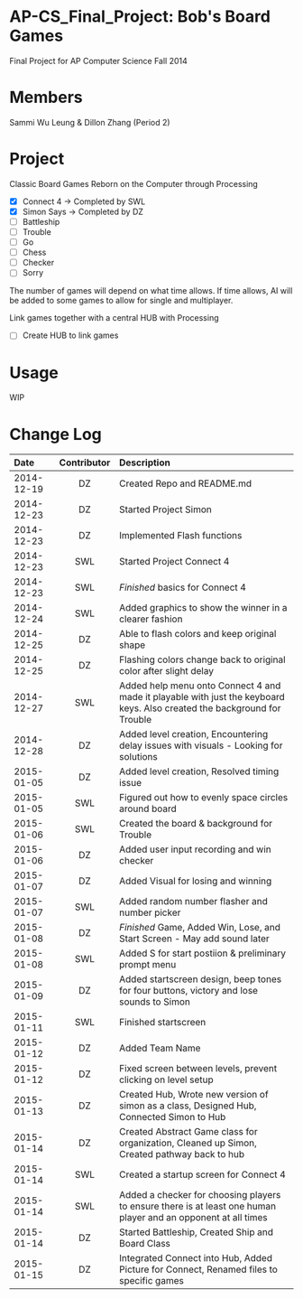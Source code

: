 AP-CS_Final_Project: Bob's Board Games
======================================

Final Project for AP Computer Science Fall 2014

Members
=======
Sammi Wu Leung & Dillon Zhang (Period 2)

Project
=======
Classic Board Games Reborn on the Computer through Processing
- [X] Connect 4 -> Completed by SWL
- [X] Simon Says -> Completed by DZ
- [ ] Battleship
- [ ] Trouble
- [ ] Go
- [ ] Chess
- [ ] Checker
- [ ] Sorry

The number of games will depend on what time allows.
If time allows, AI will be added to some games to allow for single and multiplayer.

Link games together with a central HUB with Processing
- [ ] Create HUB to link games

Usage
=====
WIP

Change Log
==========
| Date       | Contributor  | Description |
|:-----------|:------------:|:------------|
| 2014-12-19 | DZ           | Created Repo and README.md |
| 2014-12-23 | DZ           | Started Project Simon |
| 2014-12-23 | DZ           | Implemented Flash functions |
| 2014-12-23 | SWL          | Started Project Connect 4 |
| 2014-12-23 | SWL          | *Finished* basics for Connect 4 |
| 2014-12-24 | SWL          | Added graphics to show the winner in a clearer fashion |
| 2014-12-25 | DZ           | Able to flash colors and keep original shape |
| 2014-12-25 | DZ           | Flashing colors change back to original color after slight delay | 
| 2014-12-27 | SWL          | Added help menu onto Connect 4 and made it playable with just the keyboard keys. Also created the background for Trouble |
| 2014-12-28 | DZ           | Added level creation, Encountering delay issues with visuals - Looking for solutions |
| 2015-01-05 | DZ           | Added level creation, Resolved timing issue |
| 2015-01-05 | SWL          | Figured out how to evenly space circles around board |
| 2015-01-06 | SWL          | Created the board & background for Trouble |
| 2015-01-06 | DZ           | Added user input recording and win checker |
| 2015-01-07 | DZ           | Added Visual for losing and winning |
| 2015-01-07 | SWL          | Added random number flasher and number picker |
| 2015-01-08 | DZ           | *Finished* Game, Added Win, Lose, and Start Screen - May add sound later |
| 2015-01-08 | SWL          | Added S for start postiion & preliminary prompt menu |
| 2015-01-09 | DZ           | Added startscreen design, beep tones for four buttons, victory and lose sounds to Simon |
| 2015-01-11 | SWL          | Finished startscreen |
| 2015-01-12 | DZ           | Added Team Name |
| 2015-01-12 | DZ           | Fixed screen between levels, prevent clicking on level setup |
| 2015-01-13 | DZ           | Created Hub, Wrote new version of simon as a class, Designed Hub, Connected Simon to Hub |
| 2015-01-14 | DZ           | Created Abstract Game class for organization, Cleaned up Simon, Created pathway back to hub |
| 2015-01-14 | SWL          | Created a startup screen for Connect 4 |
| 2015-01-14 | SWL          | Added a checker for choosing players to ensure there is at least one human player and an opponent at all times |
| 2015-01-14 | DZ           | Started Battleship, Created Ship and Board Class |
| 2015-01-15 | DZ           | Integrated Connect into Hub, Added Picture for Connect, Renamed files to specific games |


